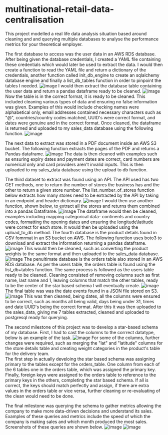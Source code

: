 # multinational-retail-data-centralisation

This project modelled a real life data analysis situation based around cleaning and and querying multiple databases to analyse the performance metrics for your theoretical employer. 

The first database to access was the user data in an AWS RDS database. After being given the database credentials, I created a YAML file containing these credentials which would later be used to extract the data. I would then create a function to read the YAML file and return a dictionary of the credentials, another function called init_db_engine to create an sqlalchemy database engine and finally a list_db_tables function in order to pinpoint the tables I needed.
![image](https://github.com/OllieMountier/multinational-retail-data-centralisation/assets/116648304/c0be81e4-3f85-4d1d-9c05-8e70451cef41)
I would then extract the database table containing the user data and return a pandas dataframe ready to be cleaned.
![image](https://github.com/OllieMountier/multinational-retail-data-centralisation/assets/116648304/e7697a44-6ac8-44f2-86ec-b925b0c60688)
Now the table is in the correct format, it is ready to be cleaned. This included cleaning various types of data and ensuring no false information was given. Examples of this would include checking names were alphabetical only, email addresses contained necessary characters such as "@", countries/country codes matched, UUID's were correct format, and dates were genuine and in the correct format. Once cleaned, the dataframe is returned and uploaded to my sales_data database using the following function.
![image](https://github.com/OllieMountier/multinational-retail-data-centralisation/assets/116648304/db1752a4-1f80-4097-8310-e7a58c3554d1)

The next data to extract was stored in a PDF document inside an AWS S3 bucket. The following function extracts the pages of the PDF and returns a Pandas dataframe.
![image](https://github.com/OllieMountier/multinational-retail-data-centralisation/assets/116648304/e02ec2a8-ca76-47c0-b91d-148f072515cb)
The data is then cleaned with examples such as ensuring expiry dates and payment dates are correct, card numbers are numerical only and card providers aren't invalid inputs. This is then uploaded to my sales_data database using the upload to db function.

The third dataset to extract was found using an API. The API used has two GET methods, one to return the number of stores the business has and the other to return a given store number. The list_number_of_stores function below extracts how many stores need to be extracted by the API by taking in an endpoint and header dictionary.
![image](https://github.com/OllieMountier/multinational-retail-data-centralisation/assets/116648304/5f0db4dd-7c9d-490e-81ee-57f1ffec584e)
I would then use another function, shown below, to extract all the stores and returns them combined into a pandas Dataframe.
![image](https://github.com/OllieMountier/multinational-retail-data-centralisation/assets/116648304/b0f5ef42-070b-4c53-907e-e56402712342)
The dataframe would then be cleaned, examples including mapping categorical data- continents and country codes, formatting the opening dates and ensuring the longitude\latitude were correct for each store.
It would then be uploaded using the upload_to_db method.
The fourth database is the product details found in CSV fomrmat in an S3 bucket on AWS. The following function uses boto3 to download and extract the information returning a pandas dataframe.
![image](https://github.com/OllieMountier/multinational-retail-data-centralisation/assets/116648304/e2ac082c-ca25-45c3-8fec-f7cdcdd82349)
This would then be cleaned, such as converting the product weights to the same format and then uploaded to the sales_data database.
![image](https://github.com/OllieMountier/multinational-retail-data-centralisation/assets/116648304/25af6fc4-3722-4ac4-a1ad-460f76f22054)
The penultimate database is the orders table also stored in an AWS RDS database. As per the users table, the orders table is found using the list_db+tables function. The same process is followed as the users table ready to be cleaned. Cleaning consisted of removing columns such as first name, last name and 1, leaving columns that match the other tables, ready to be the center of the star based schema I will eventually create.
![image](https://github.com/OllieMountier/multinational-retail-data-centralisation/assets/116648304/5ff367af-98a1-47a0-882e-d534e37c4592)
The final table was was the date events found in a JSON file stored on S3. 
![image](https://github.com/OllieMountier/multinational-retail-data-centralisation/assets/116648304/e20bb0ae-dcc3-434e-907f-646a5bece612)
This was then cleaned, being dates, all the columns were ensured to be correct, such as months all being valid, days being under 31, times and date UUID's being the correct format.
After this it was then uploaded to the sales_data, giving me 7 tables extracted, cleaned and uploaded to postgresql ready for querying.

The second milestone of this project was to develop a star-based schema of my database. First, I had to cast the columns to the corrrect datatype, below is an example of the task.
![image](https://github.com/OllieMountier/multinational-retail-data-centralisation/assets/116648304/bdba8b01-5d21-49ba-a5fb-f1175a759dba)
For some of the columns, further changes were required, such as merging the "lat" and "latitude" columns for the store details table and creating weight categories in the product's table for the delivery team.  
The first step in actually develoing the star based schema was assigning primary to the tables except for the orders_table. One column from each of the 6 tables one in the orders table, which was assigned the primary key.
Finally, foreign keys were assigned to the orders table to reference to the primary keys in the others, completing the star based schema. If all is correct, the keys should match perfectly and assign, if there are extra values in the orders table or vice versa, further cleaning or re-evaluating of the clean would need to be done.

The final milestone was querying the schema to gather metrics allowing the company to make more data-driven decisions and understand its sales. Examples of these queries and metrics include the speed of which the company is making sales and which month produced the most sales. Screenshots of these queries are shown below. 
![image](https://github.com/OllieMountier/multinational-retail-data-centralisation/assets/116648304/a38f449a-03ae-42b4-a1bd-e443c1c36e81)
![image](https://github.com/OllieMountier/multinational-retail-data-centralisation/assets/116648304/24494417-a51a-49bd-8130-e29c0a5f5cdd)




